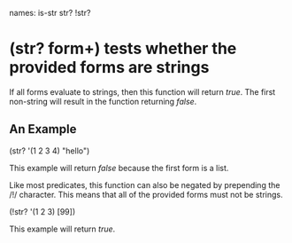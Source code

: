 names: is-str str? !str?
# (str? form+) tests whether the provided forms are strings
If all forms evaluate to strings, then this function will return _true_. The first non-string will result in the function returning _false_.

## An Example

  (str? '(1 2 3 4) "hello")

This example will return _false_ because the first form is a list.

Like most predicates, this function can also be negated by prepending the /!/ character. This means that all of the provided forms must not be strings.

  (!str? '(1 2 3) [99])

This example will return _true_.
